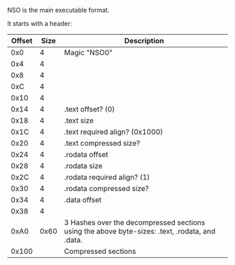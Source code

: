 NSO is the main executable format.

It starts with a
header:

| Offset | Size | Description                                                                                    |
| ------ | ---- | ---------------------------------------------------------------------------------------------- |
| 0x0    | 4    | Magic "NSO0"                                                                                   |
| 0x4    | 4    |                                                                                                |
| 0x8    | 4    |                                                                                                |
| 0xC    | 4    |                                                                                                |
| 0x10   | 4    |                                                                                                |
| 0x14   | 4    | .text offset? (0)                                                                              |
| 0x18   | 4    | .text size                                                                                     |
| 0x1C   | 4    | .text required align? (0x1000)                                                                 |
| 0x20   | 4    | .text compressed size?                                                                         |
| 0x24   | 4    | .rodata offset                                                                                 |
| 0x28   | 4    | .rodata size                                                                                   |
| 0x2C   | 4    | .rodata required align? (1)                                                                    |
| 0x30   | 4    | .rodata compressed size?                                                                       |
| 0x34   | 4    | .data offset                                                                                   |
| 0x38   | 4    |                                                                                                |
| 0xA0   | 0x60 | 3 Hashes over the decompressed sections using the above byte-sizes: .text, .rodata, and .data. |
| 0x100  |      | Compressed sections                                                                            |
